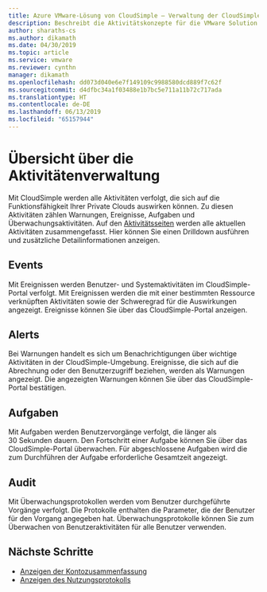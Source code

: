 ```yaml
---
title: Azure VMware-Lösung von CloudSimple – Verwaltung der CloudSimple-Aktivität
description: Beschreibt die Aktivitätskonzepte für die VMware Solution von CloudSimple
author: sharaths-cs
ms.author: dikamath
ms.date: 04/30/2019
ms.topic: article
ms.service: vmware
ms.reviewer: cynthn
manager: dikamath
ms.openlocfilehash: dd073d040e6e7f149109c9988580dcd889f7c62f
ms.sourcegitcommit: d4dfbc34a1f03488e1b7bc5e711a11b72c717ada
ms.translationtype: HT
ms.contentlocale: de-DE
ms.lasthandoff: 06/13/2019
ms.locfileid: "65157944"
---
```

# <a name="activity-management-overview"></a>Übersicht über die Aktivitätenverwaltung

Mit CloudSimple werden alle Aktivitäten verfolgt, die sich auf die Funktionsfähigkeit Ihrer Private Clouds auswirken können. Zu diesen Aktivitäten zählen Warnungen, Ereignisse, Aufgaben und Überwachungsaktivitäten. Auf den [Aktivitätsseiten](https://docs.azure.cloudsimple.com/activity/) werden alle aktuellen Aktivitäten zusammengefasst. Hier können Sie einen Drilldown ausführen und zusätzliche Detailinformationen anzeigen.

## <a name="events"></a>Events

Mit Ereignissen werden Benutzer- und Systemaktivitäten im CloudSimple-Portal verfolgt.  Mit Ereignissen werden die mit einer bestimmten Ressource verknüpften Aktivitäten sowie der Schweregrad für die Auswirkungen angezeigt.  Ereignisse können Sie über das CloudSimple-Portal anzeigen.

## <a name="alerts"></a>Alerts

Bei Warnungen handelt es sich um Benachrichtigungen über wichtige Aktivitäten in der CloudSimple-Umgebung.  Ereignisse, die sich auf die Abrechnung oder den Benutzerzugriff beziehen, werden als Warnungen angezeigt.  Die angezeigten Warnungen können Sie über das CloudSimple-Portal bestätigen.

## <a name="tasks"></a>Aufgaben

Mit Aufgaben werden Benutzervorgänge verfolgt, die länger als 30 Sekunden dauern.  Den Fortschritt einer Aufgabe können Sie über das CloudSimple-Portal überwachen.  Für abgeschlossene Aufgaben wird die zum Durchführen der Aufgabe erforderliche Gesamtzeit angezeigt.

## <a name="audit"></a>Audit

Mit Überwachungsprotokollen werden vom Benutzer durchgeführte Vorgänge verfolgt.  Die Protokolle enthalten die Parameter, die der Benutzer für den Vorgang angegeben hat.  Überwachungsprotokolle können Sie zum Überwachen von Benutzeraktivitäten für alle Benutzer verwenden.

## <a name="next-steps"></a>Nächste Schritte

* [Anzeigen der Kontozusammenfassung](https://docs.azure.cloudsimple.com/account/)
* [Anzeigen des Nutzungsprotokolls](https://docs.azure.cloudsimple.com/usage/)
